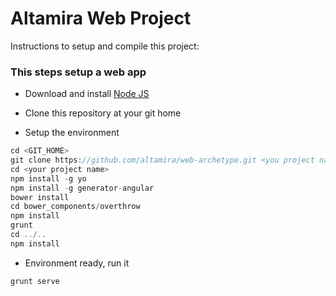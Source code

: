Altamira Web Project
====================

Instructions to setup and compile this project:

### This steps setup a web app

* Download and install [Node JS](http://nodejs.org/)

* Clone this repository at your git home

* Setup the environment

```javascript
cd <GIT_HOME>
git clone https://github.com/altamira/web-archetype.git <you project name>
cd <your project name>
npm install -g yo
npm install -g generator-angular
bower install
cd bower_components/overthrow
npm install
grunt
cd ../..
npm install
```
* Environment ready, run it

```javascript
grunt serve
```
